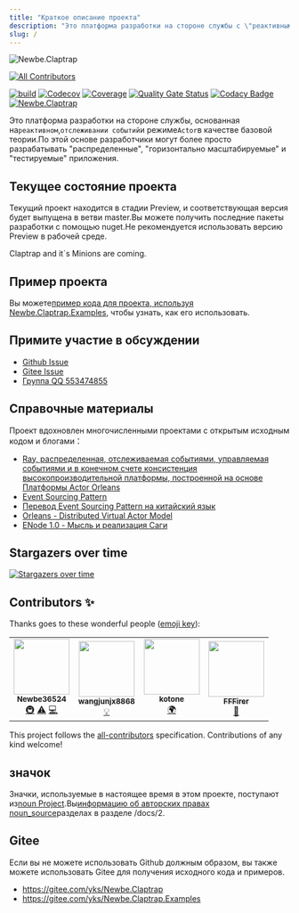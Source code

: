 ```yaml
---
title: "Краткое описание проекта"
description: "Это платформа разработки на стороне службы с \"реактивным\", \"отслеживанием событий\" и \"моделью Actor\" в качестве основных теорий.По этой основе разработчики могут более просто разрабатывать \"распределенные\", \"горизонтально масштабируемые\" и \"тестируемые\" приложения."
slug: /
---
```


![Newbe.Claptrap](https://www.newbe.pro/images/main_banner.png)

<!-- ALL-CONTRIBUTORS-BADGE:START - Do not remove or modify this section -->

[![All Contributors](https://img.shields.io/badge/all_contributors-4-orange.svg?style=flat-square)](#contributors-)

<!-- ALL-CONTRIBUTORS-BADGE:END -->

[![build](https://github.com/newbe36524/Newbe.Claptrap/workflows/Claptrap/badge.svg)](https://github.com/newbe36524/Newbe.Claptrap/actions) [![Codecov](https://img.shields.io/codecov/c/github/newbe36524/Newbe.Claptrap)](https://codecov.io/gh/newbe36524/Newbe.Claptrap) [![Coverage](https://sonarcloud.io/api/project_badges/measure?project=newbe36524_Newbe.Claptrap&metric=coverage)](https://sonarcloud.io/dashboard?id=newbe36524_Newbe.Claptrap) [![Quality Gate Status](https://sonarcloud.io/api/project_badges/measure?project=newbe36524_Newbe.Claptrap&metric=alert_status)](https://sonarcloud.io/dashboard?id=newbe36524_Newbe.Claptrap) [![Codacy Badge](https://api.codacy.com/project/badge/Grade/1fd0e7443364414ca0003dab27f9f9b8)](https://www.codacy.com/manual/472158246/Newbe.Claptrap?utm_source=github.com&utm_medium=referral&utm_content=newbe36524/Newbe.Claptrap&utm_campaign=Badge_Grade) [![Newbe.Claptrap](https://img.shields.io/nuget/v/Newbe.Claptrap?label=Newbe.Claptrap%20nuget&logo=Newbe.Claptrap&style=flat-square)](https://www.nuget.org/packages/Newbe.Claptrap/)

Это платформа разработки на стороне службы, основанная на`реактивном`,`отслеживании событий`и режиме`Actor`в качестве базовой теории.По этой основе разработчики могут более просто разрабатывать "распределенные", "горизонтально масштабируемые" и "тестируемые" приложения.

## Текущее состояние проекта

Текущий проект находится в стадии Preview, и соответствующая версия будет выпущена в ветви master.Вы можете получить последние пакеты разработки с помощью nuget.Не рекомендуется использовать версию Preview в рабочей среде.

Claptrap and it`s Minions are coming.

## Пример проекта

Вы можете[пример кода для проекта, используя Newbe.Claptrap.Examples](https://github.com/newbe36524/Newbe.Claptrap.Examples), чтобы узнать, как его использовать.

## Примите участие в обсуждении

- [Github Issue](https://github.com/newbe36524/Newbe.Claptrap/issues)
- [Gitee Issue](https://gitee.com/yks/Newbe.Claptrap/issues)
- [Группа QQ 553474855](https://jq.qq.com/?_wv=1027&k=5uJGXf5)

## Справочные материалы

Проект вдохновлен многочисленными проектами с открытым исходным кодом и блогами：

- [Ray, распределенная, отслеживаемая событиями, управляемая событиями и в конечном счете консистенция высокопроизводительной платформы, построенной на основе Платформы Actor Orleans](https://github.com/RayTale/Ray)
- [Event Sourcing Pattern](https://docs.microsoft.com/en-us/previous-versions/msp-n-p/dn589792%28v%3dpandp.10%29)
- [Перевод Event Sourcing Pattern на китайский язык](https://www.infoq.cn/article/event-sourcing)
- [Orleans - Distributed Virtual Actor Model](https://github.com/dotnet/orleans)
- [ENode 1.0 - Мысль и реализация Саги](http://www.cnblogs.com/netfocus/p/3149156.html)

## Stargazers over time

[![Stargazers over time](https://starchart.cc/newbe36524/Newbe.Claptrap.svg)](https://starchart.cc/newbe36524/Newbe.Claptrap)

## Contributors ✨

Thanks goes to these wonderful people ([emoji key](https://allcontributors.org/docs/en/emoji-key)):

<!-- ALL-CONTRIBUTORS-LIST:START - Do not remove or modify this section -->
<!-- prettier-ignore-start -->
<!-- markdownlint-disable -->
<table>
  <tbody>
  <tr>
    <td align="center"><a href="https://www.newbe.pro"><img src="https://avatars1.githubusercontent.com/u/7685462?v=4" width="100px;" alt=""/><br /><sub><b>Newbe36524</b></sub></a><br /><a href="#infra-newbe36524" title="Infrastructure (Hosting, Build-Tools, etc)">🚇</a> <a href="https://github.com/newbe36524/Newbe.Claptrap/commits?author=newbe36524" title="Tests">⚠️</a> <a href="https://github.com/newbe36524/Newbe.Claptrap/commits?author=newbe36524" title="Code">💻</a></td>
    <td align="center"><a href="https://github.com/wangjunjx8868"><img src="https://avatars3.githubusercontent.com/u/5389565?v=4" width="100px;" alt=""/><br /><sub><b>wangjunjx8868</b></sub></a><br /><a href="#example-wangjunjx8868" title="Examples">💡</a></td>
    <td align="center"><a href="https://github.com/kotoneme"><img src="https://avatars3.githubusercontent.com/u/43395111?v=4" width="100px;" alt=""/><br /><sub><b>kotone</b></sub></a><br /><a href="#translation-kotoneme" title="Translation">🌍</a></td>
    <td align="center"><a href="https://github.com/FFFirer"><img src="https://avatars2.githubusercontent.com/u/22254170?v=4" width="100px;" alt=""/><br /><sub><b>FFFirer</b></sub></a><br /><a href="https://github.com/newbe36524/Newbe.Claptrap/issues?q=author%3AFFFirer" title="Bug reports">🐛</a></td>
  </tr>
  </tbody>
</table>

<!-- markdownlint-enable -->
<!-- prettier-ignore-end -->

<!-- ALL-CONTRIBUTORS-LIST:END -->

This project follows the [all-contributors](https://github.com/all-contributors/all-contributors) specification. Contributions of any kind welcome!

## значок

Значки, используемые в настоящее время в этом проекте, поступают из[noun Project](https://thenounproject.com/).Вы[информацию об авторских правах noun_source](https://github.com/newbe36524/Newbe.Claptrap/tree/master/docs/noun_source)разделах в разделе /docs/2.

## Gitee

Если вы не можете использовать Github должным образом, вы также можете использовать Gitee для получения исходного кода и примеров.

- <https://gitee.com/yks/Newbe.Claptrap>
- <https://gitee.com/yks/Newbe.Claptrap.Examples>
